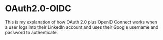 # OAuth2.0-OIDC
This is my explanation of how OAuth 2.0 plus OpenID Connect works when a user logs into their LinkedIn account and uses their Google username and password to authenticate.
